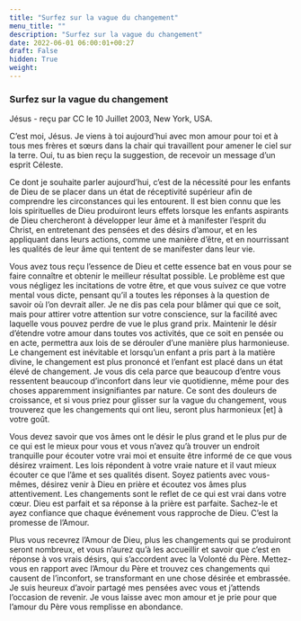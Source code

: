 ```yaml
---
title: "Surfez sur la vague du changement"
menu_title: ""
description: "Surfez sur la vague du changement"
date: 2022-06-01 06:00:01+00:27
draft: False
hidden: True
weight:
---
```

### Surfez sur la vague du changement

Jésus - reçu par CC le 10 Juillet 2003, New York, USA.

C’est moi, Jésus. Je viens à toi aujourd’hui avec mon amour pour toi et à tous mes frères et sœurs dans la chair qui travaillent pour amener le ciel sur la terre. Oui, tu as bien reçu la suggestion, de recevoir un message d’un esprit Céleste.

Ce dont je souhaite parler aujourd’hui, c’est de la nécessité pour les enfants de Dieu de se placer dans un état de réceptivité supérieur afin de comprendre les circonstances qui les entourent. Il est bien connu que les lois spirituelles de Dieu produiront leurs effets lorsque les enfants aspirants de Dieu chercheront à développer leur âme et à manifester l’esprit du Christ, en entretenant des pensées et des désirs d’amour, et en les appliquant dans leurs actions, comme une manière d’être, et en nourrissant les qualités de leur âme qui tentent de se manifester dans leur vie.

Vous avez tous reçu l’essence de Dieu et cette essence bat en vous pour se faire connaître et obtenir le meilleur résultat possible. Le problème est que vous négligez les incitations de votre être, et que vous suivez ce que votre mental vous dicte, pensant qu’il a toutes les réponses à la question de savoir où l’on devrait aller. Je ne dis pas cela pour blâmer qui que ce soit, mais pour attirer votre attention sur votre conscience, sur la facilité avec laquelle vous pouvez perdre de vue le plus grand prix. Maintenir le désir d’étendre votre amour dans toutes vos activités, que ce soit en pensée ou en acte, permettra aux lois de se dérouler d’une manière plus harmonieuse. Le changement est inévitable et lorsqu’un enfant a pris part à la matière divine, le changement est plus prononcé et l’enfant est placé dans un état élevé de changement. Je vous dis cela parce que beaucoup d’entre vous ressentent beaucoup d’inconfort dans leur vie quotidienne, même pour des choses apparemment insignifiantes par nature. Ce sont des douleurs de croissance, et si vous priez pour glisser sur la vague du changement, vous trouverez que les changements qui ont lieu, seront plus harmonieux [et] à votre goût.

Vous devez savoir que vos âmes ont le désir le plus grand et le plus pur de ce qui est le mieux pour vous et vous n’avez qu’à trouver un endroit tranquille pour écouter votre vrai moi et ensuite être informé de ce que vous désirez vraiment. Les lois répondent à votre vraie nature et il vaut mieux écouter ce que l’âme et ses qualités disent. Soyez patients avec vous-mêmes, désirez venir à Dieu en prière et écoutez vos âmes plus attentivement. Les changements sont le reflet de ce qui est vrai dans votre cœur. Dieu est parfait et sa réponse à la prière est parfaite. Sachez-le et ayez confiance que chaque événement vous rapproche de Dieu. C’est la promesse de l’Amour.

Plus vous recevrez l’Amour de Dieu, plus les changements qui se produiront seront nombreux, et vous n’aurez qu’à les accueillir et savoir que c’est en réponse à vos vrais désirs, qui s’accordent avec la Volonté du Père. Mettez-vous en rapport avec l’Amour du Père et trouvez ces changements qui causent de l’inconfort, se transformant en une chose désirée et embrassée. Je suis heureux d’avoir partagé mes pensées avec vous et j’attends l’occasion de revenir. Je vous laisse avec mon amour et je prie pour que l’amour du Père vous remplisse en abondance.
